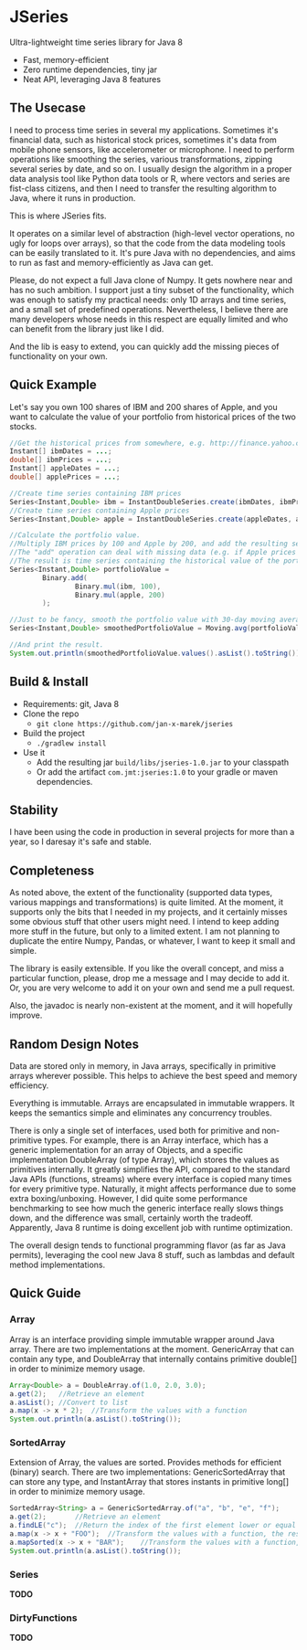 # JSeries

Ultra-lightweight time series library for Java 8

* Fast, memory-efficient
* Zero runtime dependencies, tiny jar
* Neat API, leveraging Java 8 features

## The Usecase

I need to process time series in several my applications. 
Sometimes it's financial data, such as historical stock prices,
sometimes it's data from mobile phone sensors, like accelerometer or microphone.
I need to perform operations like smoothing the series, various transformations,
zipping several series by date, and so on. I usually design the algorithm in 
a proper data analysis tool like Python data tools or R, where vectors and 
series are fist-class citizens, and then I need to transfer the resulting algorithm to Java, 
where it runs in production. 

This is where JSeries fits.

It operates on a similar level of abstraction
(high-level vector operations, no ugly for loops over arrays), 
so that the code from the data modeling tools can be easily translated to it.
It's pure Java with no dependencies, and aims to run as fast and memory-efficiently as Java can get.

Please, do not expect a full Java clone of Numpy. It gets nowhere near and has no such ambition. 
I support just a tiny subset of the functionality, which was enough to satisfy my practical needs:
only 1D arrays and time series, and a small set of predefined operations. 
Nevertheless, I believe there are many developers whose needs in this respect are equally limited and 
who can benefit from the library just like I did.

And the lib is easy to extend, you can quickly add the missing pieces of functionality on your own.

## Quick Example

Let's say you own 100 shares of IBM and 200 shares of Apple,
and you want to calculate the value of your portfolio from historical prices of the two stocks.

```java
//Get the historical prices from somewhere, e.g. http://finance.yahoo.com/ 
Instant[] ibmDates = ...;
double[] ibmPrices = ...;
Instant[] appleDates = ...;
double[] applePrices = ...;

//Create time series containing IBM prices
Series<Instant,Double> ibm = InstantDoubleSeries.create(ibmDates, ibmPrices);
//Create time series containing Apple prices
Series<Instant,Double> apple = InstantDoubleSeries.create(appleDates, applePrices);

//Calculate the portfolio value. 
//Multiply IBM prices by 100 and Apple by 200, and add the resulting series.
//The "add" operation can deal with missing data (e.g. if Apple prices are missing for some days).
//The result is time series containing the historical value of the portfolio.
Series<Instant,Double> portfolioValue = 
		Binary.add(
				Binary.mul(ibm, 100),
				Binary.mul(apple, 200)
		);

//Just to be fancy, smooth the portfolio value with 30-day moving average.
Series<Instant,Double> smoothedPortfolioValue = Moving.avg(portfolioValue, 30);

//And print the result.
System.out.println(smoothedPortfolioValue.values().asList().toString());
```

## Build & Install

* Requirements: git, Java 8
* Clone the repo
  * ``git clone https://github.com/jan-x-marek/jseries``
* Build the project
  * ``./gradlew install``
* Use it
  * Add the resulting jar ``build/libs/jseries-1.0.jar`` to your classpath
  * Or add the artifact ``com.jmt:jseries:1.0`` to your gradle or maven dependencies.  

## Stability

I have been using the code in production in several projects for more than a year, so I daresay it's safe and stable.

## Completeness

As noted above, the extent of the functionality (supported data types, various mappings and transformations) 
is quite limited. At the moment, it supports only the bits that I needed in my projects, 
and it certainly misses some obvious stuff that other users might need.
I intend to keep adding more stuff in the future, but only to a limited extent.
I am not planning to duplicate the entire Numpy, Pandas, or whatever, I want to keep it small and simple.

The library is easily extensible. If you like the overall concept, and miss a particular function,
please, drop me a message and I may decide to add it. Or, you are very welcome to add it on your own 
and send me a pull request.

Also, the javadoc is nearly non-existent at the moment, and it will hopefully improve.

## Random Design Notes

Data are stored only in memory, in Java arrays, specifically in primitive arrays wherever possible.
This helps to achieve the best speed and memory efficiency.

Everything is immutable. Arrays are encapsulated in immutable wrappers. 
It keeps the semantics simple and eliminates any concurrency troubles.

There is only a single set of interfaces, used both for primitive and non-primitive types. 
For example, there is an Array<T> interface, which has a generic implementation for
an array of Objects, and a specific implementation DoubleArray (of type Array<Double>),
which stores the values as primitives internally.
It greatly simplifies the API, compared to the standard Java APIs (functions, streams)
where every interface is copied many times for every primitive type.
Naturally, it might affects performance due to some extra boxing/unboxing.
However, I did quite some performance benchmarking to see how much the generic
interface really slows things down, and the difference was small, certainly worth the tradeoff.
Apparently, Java 8 runtime is doing excellent job with runtime optimization.

The overall design tends to functional programming flavor (as far as Java permits), 
leveraging the cool new Java 8 stuff, such as lambdas and default method implementations.

## Quick Guide

### Array

Array<T> is an interface providing simple immutable wrapper around Java array. 
There are two implementations at the moment. GenericArray that can contain any type,
and DoubleArray that internally contains primitive double[] in order to minimize memory usage.

```java
Array<Double> a = DoubleArray.of(1.0, 2.0, 3.0);
a.get(2);	//Retrieve an element
a.asList();	//Convert to list
a.map(x -> x * 2);	//Transform the values with a function
System.out.println(a.asList().toString());
```

### SortedArray

Extension of Array, the values are sorted. Provides methods for efficient (binary) search.
There are two implementations: GenericSortedArray that can store any type, and InstantArray
that stores instants in primitive long[] in order to minimize memory usage.

```java
SortedArray<String> a = GenericSortedArray.of("a", "b", "e", "f");
a.get(2); 		//Retrieve an element
a.findLE("c"); 	//Return the index of the first element lower or equal "c"
a.map(x -> x + "FOO");	//Transform the values with a function, the result is normal Array
a.mapSorted(x -> x + "BAR");	//Transform the values with a function, the result is SortedArray
System.out.println(a.asList().toString());
```

### Series
**TODO**

### DirtyFunctions
**TODO**

